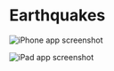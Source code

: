 # Earthquakes

![iPhone app screenshot](http://i.imgur.com/GtDGUS2.png)

![iPad app screenshot](http://i.imgur.com/0TIZMDy.png)
